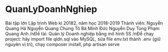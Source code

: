 ﻿# QuanLyDoanhNghiep
Bài tập lớn Lập trình Web kì 20182, năm học 2018-2019
Thành viên:
	Nguyễn Quang Hà
	Nguyễn Quang Chung
	Tô Bá Minh Đức
	Nguyễn Duy Tùng
	Phạm Quang Anh
/nĐề tài: Quản lý Doanh nghiệp bằng mô hình 5S
/nĐể chạy project: hãy import file qldn.sql vào MySQL, sửa file env.txt thành .env (giữ nguyên vị trí), chạy composer install, php artisan serve
